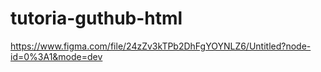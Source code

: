 # tutoria-guthub-html
https://www.figma.com/file/24zZv3kTPb2DhFgYOYNLZ6/Untitled?node-id=0%3A1&mode=dev
